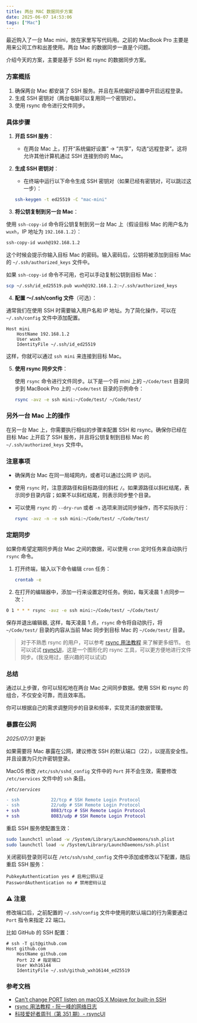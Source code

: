 ```yaml
---
title: 两台 MAC 数据同步方案
date: 2025-06-07 14:53:06
tags: ["Mac"]
---
```


最近购入了一台 Mac mini，放在家里写写代码用。之前的 MacBook Pro 主要是用来公司工作和出差使用。两台 Mac 的数据同步一直是个问题。

介绍今天的方案，主要是基于 SSH 和 rsync 的数据同步方案。

<!-- more -->

### 方案概括

1. 确保两台 Mac 都安装了 SSH 服务。并且在系统偏好设置中开启远程登录。
2. 生成 SSH 密钥对（两台电脑可以复用同一个密钥对）。
3. 使用 rsync 命令进行文件同步。

### 具体步骤

1. **开启 SSH 服务**：
   - 在两台 Mac 上，打开“系统偏好设置” -> “共享”，勾选“远程登录”。这将允许其他计算机通过 SSH 连接到你的 Mac。

2. **生成 SSH 密钥对**：
  
   - 在终端中运行以下命令生成 SSH 密钥对（如果已经有密钥对，可以跳过这一步）：

   ```bash
   ssh-keygen -t ed25519 -C "mac-mini"
   ```

3. **将公钥复制到另一台 Mac**：
  
  使用 `ssh-copy-id` 命令将公钥复制到另一台 Mac 上（假设目标 Mac 的用户名为 `wuxh`，IP 地址为 `192.168.1.2`）：

  ```bash
  ssh-copy-id wuxh@192.168.1.2
  ```

  这个时候会提示你输入目标 Mac 的密码。输入密码后，公钥将被添加到目标 Mac 的 `~/.ssh/authorized_keys` 文件中。

  如果 `ssh-copy-id` 命令不可用，也可以手动复制公钥到目标 Mac：

  ```bash
  scp ~/.ssh/id_ed25519.pub wuxh@192.168.1.2:~/.ssh/authorized_keys
  ```

4. **配置 ～/.ssh/config 文件**（可选）：

  通常我们在使用 SSH 时需要输入用户名和 IP 地址。为了简化操作，可以在 `~/.ssh/config` 文件中添加配置。

   ```plaintext
   Host mini
       HostName 192.168.1.2
       User wuxh
       IdentityFile ~/.ssh/id_ed25519
   ```

  这样，你就可以通过 `ssh mini` 来连接到目标 Mac。

5. **使用 rsync 同步文件**：

   使用 `rsync` 命令进行文件同步。以下是一个将 mini 上的 `~/Code/test` 目录同步到 MacBook Pro 上的 `~/Code/test` 目录的示例命令：

   ```bash
   rsync -avz -e ssh mini:~/Code/test/ ~/Code/test/
   ```

### 另外一台 Mac 上的操作

在另一台 Mac 上，你需要执行相似的步骤来配置 SSH 和 rsync。确保你已经在目标 Mac 上开启了 SSH 服务，并且将公钥复制到目标 Mac 的 `~/.ssh/authorized_keys` 文件中。

### 注意事项

- 确保两台 Mac 在同一局域网内，或者可以通过公网 IP 访问。
- 使用 `rsync` 时，注意源路径和目标路径的斜杠 `/`。如果源路径以斜杠结尾，表示同步目录内容；如果不以斜杠结尾，则表示同步整个目录。
- 可以使用 `rsync` 的 `--dry-run` 或者 `-n` 选项来测试同步操作，而不实际执行：

  ```bash
  rsync -avz -n -e ssh mini:~/Code/test/ ~/Code/test/
  ```

### 定期同步

如果你希望定期同步两台 Mac 之间的数据，可以使用 `cron` 定时任务来自动执行 `rsync` 命令。

1. 打开终端，输入以下命令编辑 `cron` 任务：

   ```bash
   crontab -e
   ```

2. 在打开的编辑器中，添加一行来设置定时任务。例如，每天凌晨 1 点同步一次：

```bash
0 1 * * * rsync -avz -e ssh mini:~/Code/test/ ~/Code/test/
```

   保存并退出编辑器, 这样，每天凌晨 1 点，`rsync` 命令将自动执行，将 `~/Code/test/` 目录的内容从当前 Mac 同步到目标 Mac 的 `~/Code/test/` 目录。

> 对于不熟悉 rsync 的用户，可以参考 [rsync 用法教程](https://www.ruanyifeng.com/blog/2020/08/rsync.html) 来了解更多细节。
> 也可以试试 [rsyncUI](https://github.com/rsyncOSX/RsyncUI)，这是一个图形化的 rsync 工具，可以更方便地进行文件同步。(我没用过，感兴趣的可以试试)

### 总结

通过以上步骤，你可以轻松地在两台 Mac 之间同步数据。使用 SSH 和 rsync 的组合，不仅安全可靠，而且效率高。

你可以根据自己的需求调整同步的目录和频率，实现灵活的数据管理。

### 暴露在公网

_2025/07/31_ 更新

如果需要将 Mac 暴露在公网，建议修改 SSH 的默认端口（22），以提高安全性。并且设置为只允许密钥登录。

MacOS 修改 `/etc/ssh/sshd_config` 文件中的 `Port` 并不会生效，需要修改 `/etc/services` 文件中的 `ssh` 条目。

_`/etc/services`_

```diff
- ssh            22/tcp # SSH Remote Login Protocol
- ssh            22/udp # SSH Remote Login Protocol
+ ssh            8083/tcp # SSH Remote Login Protocol
+ ssh            8083/udp # SSH Remote Login Protocol
```

重启 SSH 服务使配置生效：

```bash
sudo launchctl unload -w /System/Library/LaunchDaemons/ssh.plist
sudo launchctl load -w /System/Library/LaunchDaemons/ssh.plist
```

关闭密码登录则可以在 `/etc/ssh/sshd_config` 文件中添加或修改以下配置，随后重启 SSH 服务：

```plaintext
PubkeyAuthentication yes # 启用公钥认证
PasswordAuthentication no # 禁用密码认证
```

### ⚠️ 注意

修改端口后，之前配置的 `~/.ssh/config` 文件中使用的默认端口的行为需要通过 `Port` 指令来指定 22 端口。

比如 GitHub 的 SSH 配置：

```plaintext
# ssh -T git@github.com
Host github.com
    HostName github.com
    Port 22 # 指定端口
    User Wxh16144
    IdentityFile ~/.ssh/github_wxh16144_ed25519
```

### 参考文档

- [Can't change PORT listen on macOS X Mojave for built-in SSH](https://superuser.com/a/1399103)
- [rsync 用法教程 - 阮一峰的网络日志](https://www.ruanyifeng.com/blog/2020/08/rsync.html)
- [科技爱好者周刊（第 351 期）- rsyncUI](https://www.ruanyifeng.com/blog/2025/06/weekly-issue-351.html)
